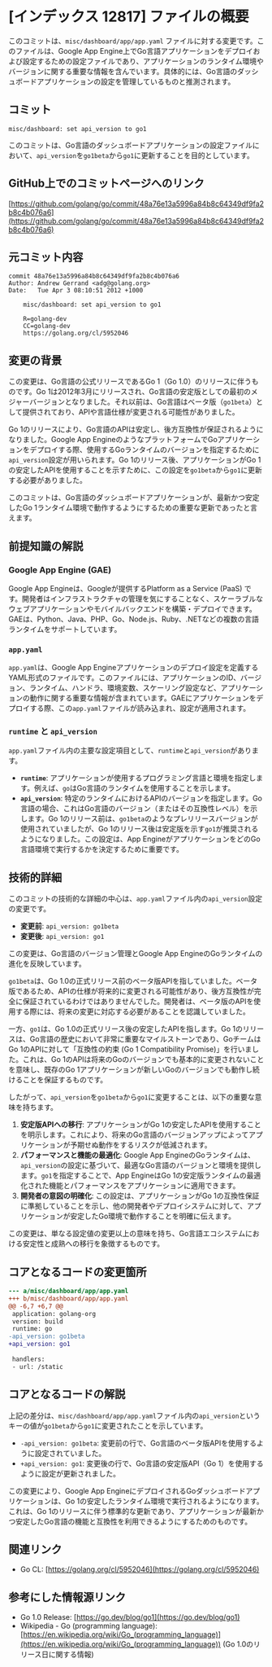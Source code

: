 # [インデックス 12817] ファイルの概要

このコミットは、`misc/dashboard/app/app.yaml` ファイルに対する変更です。このファイルは、Google App Engine上でGo言語アプリケーションをデプロイおよび設定するための設定ファイルであり、アプリケーションのランタイム環境やバージョンに関する重要な情報を含んでいます。具体的には、Go言語のダッシュボードアプリケーションの設定を管理しているものと推測されます。

## コミット

`misc/dashboard: set api_version to go1`

このコミットは、Go言語のダッシュボードアプリケーションの設定ファイルにおいて、`api_version`を`go1beta`から`go1`に更新することを目的としています。

## GitHub上でのコミットページへのリンク

[https://github.com/golang/go/commit/48a76e13a5996a84b8c64349df9fa2b8c4b076a6](https://github.com/golang/go/commit/48a76e13a5996a84b8c64349df9fa2b8c4b076a6)

## 元コミット内容

```
commit 48a76e13a5996a84b8c64349df9fa2b8c4b076a6
Author: Andrew Gerrand <adg@golang.org>
Date:   Tue Apr 3 08:10:51 2012 +1000

    misc/dashboard: set api_version to go1
    
    R=golang-dev
    CC=golang-dev
    https://golang.org/cl/5952046
```

## 変更の背景

この変更は、Go言語の公式リリースであるGo 1（Go 1.0）のリリースに伴うものです。Go 1は2012年3月にリリースされ、Go言語の安定版としての最初のメジャーバージョンとなりました。それ以前は、Go言語はベータ版（`go1beta`）として提供されており、APIや言語仕様が変更される可能性がありました。

Go 1のリリースにより、Go言語のAPIは安定し、後方互換性が保証されるようになりました。Google App EngineのようなプラットフォームでGoアプリケーションをデプロイする際、使用するGoランタイムのバージョンを指定するために`api_version`設定が用いられます。Go 1のリリース後、アプリケーションがGo 1の安定したAPIを使用することを示すために、この設定を`go1beta`から`go1`に更新する必要がありました。

このコミットは、Go言語のダッシュボードアプリケーションが、最新かつ安定したGo 1ランタイム環境で動作するようにするための重要な更新であったと言えます。

## 前提知識の解説

### Google App Engine (GAE)

Google App Engineは、Googleが提供するPlatform as a Service (PaaS) です。開発者はインフラストラクチャの管理を気にすることなく、スケーラブルなウェブアプリケーションやモバイルバックエンドを構築・デプロイできます。GAEは、Python、Java、PHP、Go、Node.js、Ruby、.NETなどの複数の言語ランタイムをサポートしています。

### `app.yaml`

`app.yaml`は、Google App Engineアプリケーションのデプロイ設定を定義するYAML形式のファイルです。このファイルには、アプリケーションのID、バージョン、ランタイム、ハンドラ、環境変数、スケーリング設定など、アプリケーションの動作に関する重要な情報が含まれています。GAEにアプリケーションをデプロイする際、この`app.yaml`ファイルが読み込まれ、設定が適用されます。

### `runtime` と `api_version`

`app.yaml`ファイル内の主要な設定項目として、`runtime`と`api_version`があります。

*   **`runtime`**: アプリケーションが使用するプログラミング言語と環境を指定します。例えば、`go`はGo言語のランタイムを使用することを示します。
*   **`api_version`**: 特定のランタイムにおけるAPIのバージョンを指定します。Go言語の場合、これはGo言語のバージョン（またはその互換性レベル）を示します。Go 1のリリース前は、`go1beta`のようなプレリリースバージョンが使用されていましたが、Go 1のリリース後は安定版を示す`go1`が推奨されるようになりました。この設定は、App EngineがアプリケーションをどのGo言語環境で実行するかを決定するために重要です。

## 技術的詳細

このコミットの技術的な詳細の中心は、`app.yaml`ファイル内の`api_version`設定の変更です。

*   **変更前**: `api_version: go1beta`
*   **変更後**: `api_version: go1`

この変更は、Go言語のバージョン管理とGoogle App EngineのGoランタイムの進化を反映しています。

`go1beta`は、Go 1.0の正式リリース前のベータ版APIを指していました。ベータ版であるため、APIの仕様が将来的に変更される可能性があり、後方互換性が完全に保証されているわけではありませんでした。開発者は、ベータ版のAPIを使用する際には、将来の変更に対応する必要があることを認識していました。

一方、`go1`は、Go 1.0の正式リリース後の安定したAPIを指します。Go 1のリリースは、Go言語の歴史において非常に重要なマイルストーンであり、GoチームはGo 1のAPIに対して「互換性の約束 (Go 1 Compatibility Promise)」を行いました。これは、Go 1のAPIは将来のGoのバージョンでも基本的に変更されないことを意味し、既存のGo 1アプリケーションが新しいGoのバージョンでも動作し続けることを保証するものです。

したがって、`api_version`を`go1beta`から`go1`に変更することは、以下の重要な意味を持ちます。

1.  **安定版APIへの移行**: アプリケーションがGo 1の安定したAPIを使用することを明示します。これにより、将来のGo言語のバージョンアップによってアプリケーションが予期せぬ動作をするリスクが低減されます。
2.  **パフォーマンスと機能の最適化**: Google App EngineのGoランタイムは、`api_version`の設定に基づいて、最適なGo言語のバージョンと環境を提供します。`go1`を指定することで、App EngineはGo 1の安定版ランタイムの最適化された機能とパフォーマンスをアプリケーションに適用できます。
3.  **開発者の意図の明確化**: この設定は、アプリケーションがGo 1の互換性保証に準拠していることを示し、他の開発者やデプロイシステムに対して、アプリケーションが安定したGo環境で動作することを明確に伝えます。

この変更は、単なる設定値の変更以上の意味を持ち、Go言語エコシステムにおける安定性と成熟への移行を象徴するものです。

## コアとなるコードの変更箇所

```diff
--- a/misc/dashboard/app/app.yaml
+++ b/misc/dashboard/app/app.yaml
@@ -6,7 +6,7 @@
 application: golang-org
 version: build
 runtime: go
-api_version: go1beta
+api_version: go1
 
 handlers:
 - url: /static
```

## コアとなるコードの解説

上記の差分は、`misc/dashboard/app/app.yaml`ファイル内の`api_version`というキーの値が`go1beta`から`go1`に変更されたことを示しています。

*   `-api_version: go1beta`: 変更前の行で、Go言語のベータ版APIを使用するように設定されていました。
*   `+api_version: go1`: 変更後の行で、Go言語の安定版API（Go 1）を使用するように設定が更新されました。

この変更により、Google App EngineにデプロイされるGoダッシュボードアプリケーションは、Go 1の安定したランタイム環境で実行されるようになります。これは、Go 1のリリースに伴う標準的な更新であり、アプリケーションが最新かつ安定したGo言語の機能と互換性を利用できるようにするためのものです。

## 関連リンク

*   Go CL: [https://golang.org/cl/5952046](https://golang.org/cl/5952046)

## 参考にした情報源リンク

*   Go 1.0 Release: [https://go.dev/blog/go1](https://go.dev/blog/go1)
*   Wikipedia - Go (programming language): [https://en.wikipedia.org/wiki/Go_(programming_language)](https://en.wikipedia.org/wiki/Go_(programming_language)) (Go 1.0のリリース日に関する情報)
